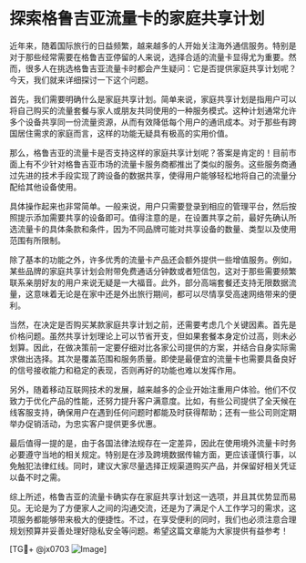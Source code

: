 # 探索格鲁吉亚流量卡的家庭共享计划

近年来，随着国际旅行的日益频繁，越来越多的人开始关注海外通信服务。特别是对于那些经常需要在格鲁吉亚停留的人来说，选择合适的流量卡显得尤为重要。然而，很多人在挑选格鲁吉亚流量卡时都会产生疑问：它是否提供家庭共享计划呢？今天，我们就来详细探讨一下这个问题。

首先，我们需要明确什么是家庭共享计划。简单来说，家庭共享计划是指用户可以将自己购买的流量套餐与家人或朋友共同使用的一种服务模式。这种计划通常允许多个设备共享同一份流量资源，从而有效降低每个用户的通讯成本。对于那些有跨国居住需求的家庭而言，这样的功能无疑具有极高的实用价值。

那么，格鲁吉亚的流量卡是否支持这样的家庭共享计划呢？答案是肯定的！目前市面上有不少针对格鲁吉亚市场的流量卡服务商都推出了类似的服务。这些服务商通过先进的技术手段实现了跨设备的数据共享，使得用户能够轻松地将自己的流量分配给其他设备使用。

具体操作起来也非常简单。一般来说，用户只需要登录到相应的管理平台，然后按照提示添加需要共享的设备即可。值得注意的是，在设置共享之前，最好先确认所选流量卡的具体条款和条件，因为不同品牌可能对共享设备的数量、类型以及使用范围有所限制。

除了基本的功能之外，许多优秀的流量卡产品还会额外提供一些增值服务。例如，某些品牌的家庭共享计划会附带免费通话分钟数或者短信包，这对于那些需要频繁联系亲朋好友的用户来说无疑是一大福音。此外，部分高端套餐还支持无限数据流量，这意味着无论是在家中还是外出旅行期间，都可以尽情享受高速网络带来的便利。

当然，在决定是否购买某款家庭共享计划之前，还需要考虑几个关键因素。首先是价格问题。虽然共享计划理论上可以节省开支，但如果套餐本身定价过高，则未必划算。因此，在做决策前一定要仔细对比各家公司提供的方案，并结合自身实际需求做出选择。其次是覆盖范围和服务质量。即使是最便宜的流量卡也需要具备良好的信号接收能力和稳定的表现，否则再好的功能也难以发挥作用。

另外，随着移动互联网技术的发展，越来越多的企业开始注重用户体验。他们不仅致力于优化产品的性能，还努力提升客户满意度。比如，有些公司提供了全天候在线客服支持，确保用户在遇到任何问题时都能及时获得帮助；还有一些公司则定期举办促销活动，为忠实客户提供更多优惠。

最后值得一提的是，由于各国法律法规存在一定差异，因此在使用境外流量卡时务必要遵守当地的相关规定。特别是在涉及跨境数据传输方面，更应该谨慎行事，以免触犯法律红线。同时，建议大家尽量选择正规渠道购买产品，并保留好相关凭证以备不时之需。

综上所述，格鲁吉亚的流量卡确实存在家庭共享计划这一选项，并且其优势显而易见。无论是为了方便家人之间的沟通交流，还是为了满足个人工作学习的需求，这项服务都能够带来极大的便捷性。不过，在享受便利的同时，我们也必须注意合理规划预算并妥善处理好隐私安全等问题。希望这篇文章能为大家提供有益参考！

[TG💪+ @jx0703 ![Image](https://github.com/user-attachments/assets/dbca1d08-cadb-493c-b0ec-ad6f7a83f270)]